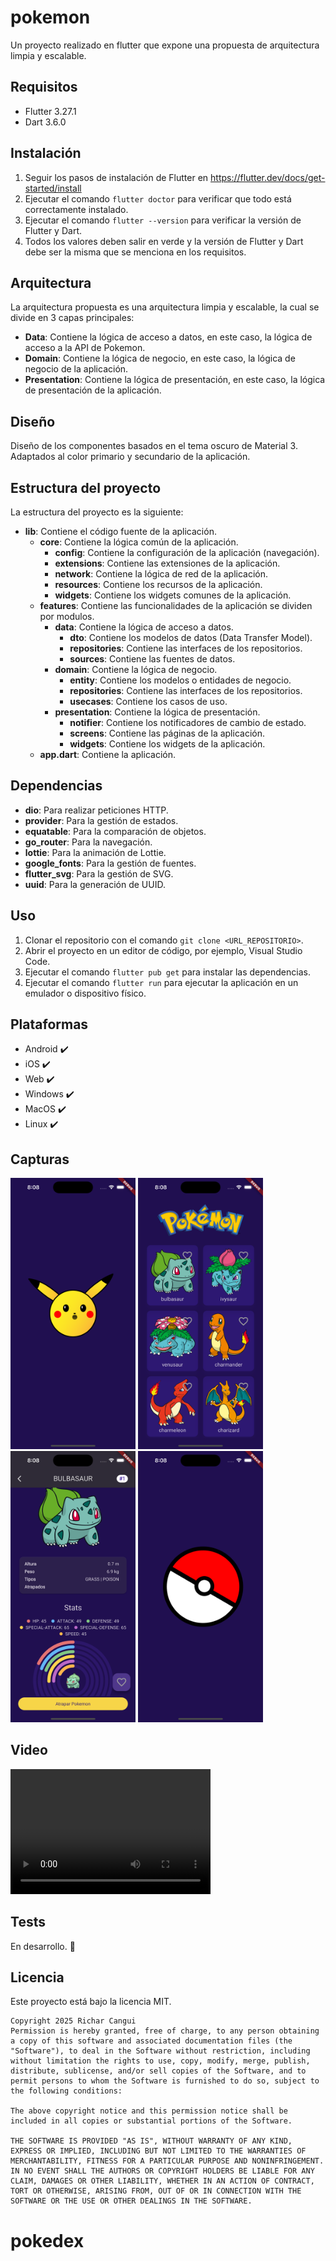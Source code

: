 # pokemon

Un proyecto realizado en flutter que expone una propuesta de arquitectura limpia y escalable.

## Requisitos
- Flutter 3.27.1
- Dart 3.6.0

## Instalación
1. Seguir los pasos de instalación de Flutter en https://flutter.dev/docs/get-started/install
2. Ejecutar el comando `flutter doctor` para verificar que todo está correctamente instalado.
3. Ejecutar el comando `flutter --version` para verificar la versión de Flutter y Dart.
4. Todos los valores deben salir en verde y la versión de Flutter y Dart debe ser la misma que se menciona en los requisitos.

## Arquitectura

La arquitectura propuesta es una arquitectura limpia y escalable, la cual se divide en 3 capas principales:
- **Data**: Contiene la lógica de acceso a datos, en este caso, la lógica de acceso a la API de Pokemon.
- **Domain**: Contiene la lógica de negocio, en este caso, la lógica de negocio de la aplicación.
- **Presentation**: Contiene la lógica de presentación, en este caso, la lógica de presentación de la aplicación.

## Diseño 

Diseño de los componentes basados en el tema oscuro de Material 3.
Adaptados al color primario y secundario de la aplicación.

## Estructura del proyecto

La estructura del proyecto es la siguiente:
- **lib**: Contiene el código fuente de la aplicación.
  - **core**: Contiene la lógica común de la aplicación.
    - **config**: Contiene la configuración de la aplicación (navegación).
    - **extensions**: Contiene las extensiones de la aplicación.
    - **network**: Contiene la lógica de red de la aplicación.
    - **resources**: Contiene los recursos de la aplicación.
    - **widgets**: Contiene los widgets comunes de la aplicación.
  - **features**: Contiene las funcionalidades de la aplicación se dividen por modulos.
    - **data**: Contiene la lógica de acceso a datos.
      - **dto**: Contiene los modelos de datos (Data Transfer Model).
      - **repositories**: Contiene las interfaces de los repositorios.
      - **sources**: Contiene las fuentes de datos.
    - **domain**: Contiene la lógica de negocio.
      - **entity**: Contiene los modelos o entidades de negocio.
      - **repositories**: Contiene las interfaces de los repositorios.
      - **usecases**: Contiene los casos de uso.
    - **presentation**: Contiene la lógica de presentación.
      - **notifier**: Contiene los notificadores de cambio de estado.
      - **screens**: Contiene las páginas de la aplicación.
      - **widgets**: Contiene los widgets de la aplicación.
  - **app.dart**: Contiene la aplicación.

## Dependencias
- **dio**: Para realizar peticiones HTTP.
- **provider**: Para la gestión de estados.
- **equatable**: Para la comparación de objetos.
- **go_router**: Para la navegación.
- **lottie**: Para la animación de Lottie.
- **google_fonts**: Para la gestión de fuentes.
- **flutter_svg**: Para la gestión de SVG.
- **uuid**: Para la generación de UUID.

## Uso 
1. Clonar el repositorio con el comando `git clone <URL_REPOSITORIO>`.
2. Abrir el proyecto en un editor de código, por ejemplo, Visual Studio Code.
3. Ejecutar el comando `flutter pub get` para instalar las dependencias.
4. Ejecutar el comando `flutter run` para ejecutar la aplicación en un emulador o dispositivo físico.

## Plataformas
- Android :heavy_check_mark:
- iOS :heavy_check_mark:
- Web :heavy_check_mark:
- Windows :heavy_check_mark:
- MacOS :heavy_check_mark:
- Linux :heavy_check_mark:

## Capturas
<p>
    <img src="resources/splash.png" alt="Splash Screen" width="200">
    <img src="resources/home.png" alt="Home Screen" width="200">
    <img src="resources/details.png" alt="Detail Screen" width="200">
    <img src="resources/catch.png" alt="Favorite Screen" width="200">
</p>

## Video
<video src="resources/video.mp4" width="320" height="200" controls preload></video>

## Tests
En desarrollo. :construction:

## Licencia
Este proyecto está bajo la licencia MIT.
```
Copyright 2025 Richar Cangui
Permission is hereby granted, free of charge, to any person obtaining a copy of this software and associated documentation files (the "Software"), to deal in the Software without restriction, including without limitation the rights to use, copy, modify, merge, publish, distribute, sublicense, and/or sell copies of the Software, and to permit persons to whom the Software is furnished to do so, subject to the following conditions:

The above copyright notice and this permission notice shall be included in all copies or substantial portions of the Software.

THE SOFTWARE IS PROVIDED "AS IS", WITHOUT WARRANTY OF ANY KIND, EXPRESS OR IMPLIED, INCLUDING BUT NOT LIMITED TO THE WARRANTIES OF MERCHANTABILITY, FITNESS FOR A PARTICULAR PURPOSE AND NONINFRINGEMENT. IN NO EVENT SHALL THE AUTHORS OR COPYRIGHT HOLDERS BE LIABLE FOR ANY CLAIM, DAMAGES OR OTHER LIABILITY, WHETHER IN AN ACTION OF CONTRACT, TORT OR OTHERWISE, ARISING FROM, OUT OF OR IN CONNECTION WITH THE SOFTWARE OR THE USE OR OTHER DEALINGS IN THE SOFTWARE.
```

# pokedex
